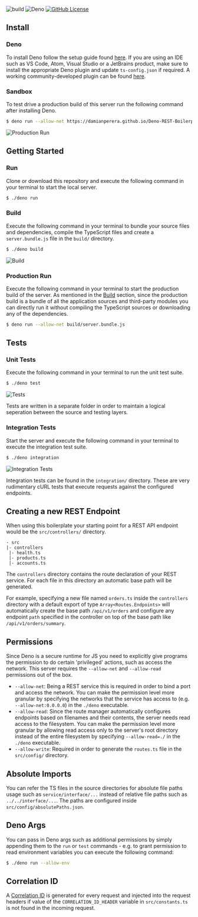 ![build](https://github.com/damianperera/Deno-REST-Boilerplate/workflows/build/badge.svg?branch=master&event=push) ![Deno](https://img.shields.io/badge/deno-v1.x.x-success?logo=deno&style=flat) [![GitHub License](https://img.shields.io/github/license/damianperera/Deno-REST-Boilerplate)](https://github.com/damianperera/Deno-REST-Boilerplate/blob/master/LICENSE)
## Install
### Deno
To install Deno follow the setup guide found [here](https://deno.land/#installation). If you are using an IDE such as VS Code, Atom, Visual Studio or a JetBrains product, make sure to install the appropriate Deno plugin and update `ts-config.json` if required. A working community-developed plugin can be found [here](https://github.com/justjavac/typescript-deno-plugin).

### Sandbox
To test drive a production build of this server run the following command after installing Deno.
```bash
$ deno run --allow-net https://damianperera.github.io/Deno-REST-Boilerplate/server.bundle.js
```
![Production Run](https://s7.gifyu.com/images/deno-production-run.gif)

## Getting Started
### Run
Clone or download this repository and execute the following command in your terminal to start the local server.

```bash
$ ./deno run
```

### Build
Execute the following command in your terminal to bundle your source files and dependencies, compile the TypeScript files and create a `server.bundle.js` file in the `build/` directory.
```bash
$ ./deno build
```
![Build](https://s7.gifyu.com/images/deno-build.gif)

### Production Run
Execute the following command in your terminal to start the production build of the server. As mentioned in the [Build](#build) section, since the production build is a bundle of all the application sources and third-party modules you can directly run it without compiling the TypeScript sources or downloading any of the dependencies.
```bash
$ deno run --allow-net build/server.bundle.js
```

## Tests
### Unit Tests
Execute the following command in your terminal to run the unit test suite.
```bash
$ ./deno test
```
![Tests](https://s7.gifyu.com/images/deno-test.gif)

Tests are written in a separate folder in order to maintain a logical seperation between the source and testing layers.

### Integration Tests
Start the server and execute the following command in your terminal to execute the integration test suite.
```bash
$ ./deno integration
```
![Integration Tests](https://s7.gifyu.com/images/deno-integration.gif)

Integration tests can be found in the `integration/` directory. These are very rudimentary cURL tests that execute requests against the configured endpoints.

## Creating a new REST Endpoint
When using this boilerplate your starting point for a REST API endpoint would be the `src/controllers/` directory.
```text
- src
|- controllers
 |- health.ts
 |- products.ts
 |- accounts.ts
```

The `controllers` directory contains the route declaration of your REST service. For each file in this directory an automatic base path will be generated. 

For example, specifying a new file named `orders.ts` inside the `controllers` directory with a default export of type `Array<Routes.Endpoints>` will automatically create the base path `/api/v1/orders` and configure any endpoint `path` specified in the controller on top of the base path like `/api/v1/orders/summary`.

## Permissions
Since Deno is a secure runtime for JS you need to explicitly give programs the permission to do certain 'privileged' actions, such as access the network. This server requires the `--allow-net` and `--allow-read` permissions out of the box.

- `--allow-net`: Being a REST service this is required in order to bind a port and access the network. You can make the permission level more granular by specifying the networks that the service has access to (e.g. `--allow-net:0.0.0.0`) in the `./deno` executable.
- `--allow-read`: Since the route manager automatically configures endpoints based on filenames and their contents, the server needs read access to the filesystem. You can make the permission level more granular by allowing read access only to the server's root directory instead of the entire filesystem by specifying `--allow-read=./` in the `./deno` executable.
- `--allow-write`: Required in order to generate the `routes.ts` file in the `src/config/` directory.

## Absolute Imports
You can refer the TS files in the source directories for absolute file paths usage such as `service/interface/...` instead of relative file paths such as `../../interface/...`. The paths are configured inside `src/config/absolutePaths.json`.

## Deno Args
You can pass in Deno args such as additional permissions by simply appending them to the `run` or `test` commands - e.g. to grant permission to read environment variables you can execute the following command:
```bash
$ ./deno run --allow-env
```

## Correlation ID
A [Correlation ID](https://blog.rapid7.com/2016/12/23/the-value-of-correlation-ids/) is generated for every request and injected into the request headers if value of the `CORRELATION_ID_HEADER` variable in `src/constants.ts` is not found in the incoming request.
